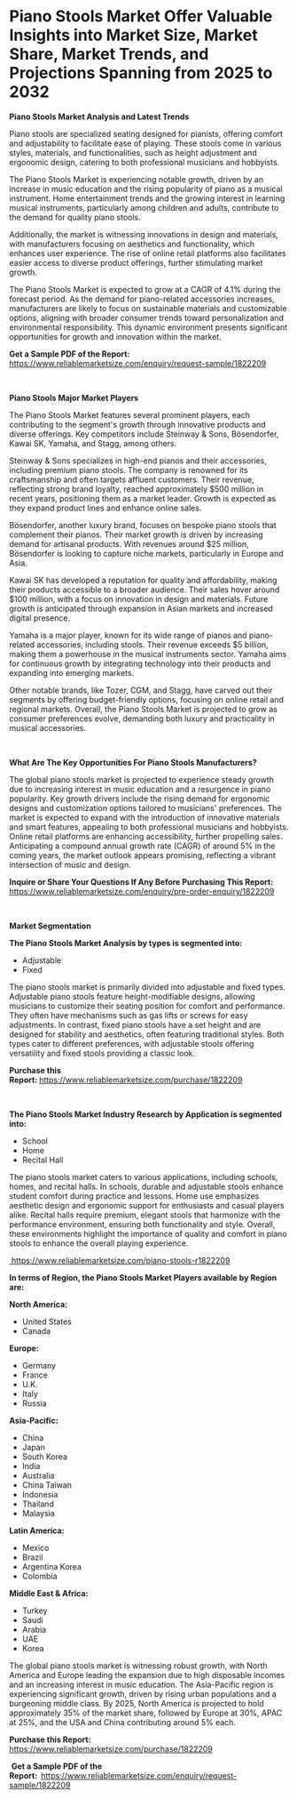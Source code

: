 <p><h1>Piano Stools Market Offer Valuable Insights into Market Size, Market Share, Market Trends, and Projections Spanning from 2025 to 2032</h1></p><p><strong>Piano Stools Market Analysis and Latest Trends</strong></p>
<p><p>Piano stools are specialized seating designed for pianists, offering comfort and adjustability to facilitate ease of playing. These stools come in various styles, materials, and functionalities, such as height adjustment and ergonomic design, catering to both professional musicians and hobbyists.</p><p>The Piano Stools Market is experiencing notable growth, driven by an increase in music education and the rising popularity of piano as a musical instrument. Home entertainment trends and the growing interest in learning musical instruments, particularly among children and adults, contribute to the demand for quality piano stools. </p><p>Additionally, the market is witnessing innovations in design and materials, with manufacturers focusing on aesthetics and functionality, which enhances user experience. The rise of online retail platforms also facilitates easier access to diverse product offerings, further stimulating market growth.</p><p>The Piano Stools Market is expected to grow at a CAGR of 4.1% during the forecast period. As the demand for piano-related accessories increases, manufacturers are likely to focus on sustainable materials and customizable options, aligning with broader consumer trends toward personalization and environmental responsibility. This dynamic environment presents significant opportunities for growth and innovation within the market.</p></p>
<p><strong>Get a Sample PDF of the Report:&nbsp;</strong> <a href="https://www.reliablemarketsize.com/enquiry/request-sample/1822209?utm_campaign=2317&utm_medium=2&utm_source=Github&utm_content=ia&utm_term=15042025&utm_id=piano-stools">https://www.reliablemarketsize.com/enquiry/request-sample/1822209</a></p>
<p>&nbsp;</p>
<p><strong>Piano Stools Major Market Players</strong></p>
<p><p>The Piano Stools Market features several prominent players, each contributing to the segment's growth through innovative products and diverse offerings. Key competitors include Steinway & Sons, Bösendorfer, Kawai SK, Yamaha, and Stagg, among others.</p><p>Steinway & Sons specializes in high-end pianos and their accessories, including premium piano stools. The company is renowned for its craftsmanship and often targets affluent customers. Their revenue, reflecting strong brand loyalty, reached approximately $500 million in recent years, positioning them as a market leader. Growth is expected as they expand product lines and enhance online sales.</p><p>Bösendorfer, another luxury brand, focuses on bespoke piano stools that complement their pianos. Their market growth is driven by increasing demand for artisanal products. With revenues around $25 million, Bösendorfer is looking to capture niche markets, particularly in Europe and Asia.</p><p>Kawai SK has developed a reputation for quality and affordability, making their products accessible to a broader audience. Their sales hover around $100 million, with a focus on innovation in design and materials. Future growth is anticipated through expansion in Asian markets and increased digital presence.</p><p>Yamaha is a major player, known for its wide range of pianos and piano-related accessories, including stools. Their revenue exceeds $5 billion, making them a powerhouse in the musical instruments sector. Yamaha aims for continuous growth by integrating technology into their products and expanding into emerging markets.</p><p>Other notable brands, like Tozer, CGM, and Stagg, have carved out their segments by offering budget-friendly options, focusing on online retail and regional markets. Overall, the Piano Stools Market is projected to grow as consumer preferences evolve, demanding both luxury and practicality in musical accessories.</p></p>
<p>&nbsp;</p>
<p><strong>What Are The Key Opportunities For Piano Stools Manufacturers?</strong></p>
<p><p>The global piano stools market is projected to experience steady growth due to increasing interest in music education and a resurgence in piano popularity. Key growth drivers include the rising demand for ergonomic designs and customization options tailored to musicians' preferences. The market is expected to expand with the introduction of innovative materials and smart features, appealing to both professional musicians and hobbyists. Online retail platforms are enhancing accessibility, further propelling sales. Anticipating a compound annual growth rate (CAGR) of around 5% in the coming years, the market outlook appears promising, reflecting a vibrant intersection of music and design.</p></p>
<p><strong>Inquire or Share Your Questions If Any Before Purchasing This Report:</strong> <a href="https://www.reliablemarketsize.com/enquiry/pre-order-enquiry/1822209?utm_campaign=2317&utm_medium=2&utm_source=Github&utm_content=ia&utm_term=15042025&utm_id=piano-stools">https://www.reliablemarketsize.com/enquiry/pre-order-enquiry/1822209</a></p>
<p>&nbsp;</p>
<p><strong>Market Segmentation</strong></p>
<p><strong>The Piano Stools Market Analysis by types is segmented into:</strong></p>
<p><ul><li>Adjustable</li><li>Fixed</li></ul></p>
<p><p>The piano stools market is primarily divided into adjustable and fixed types. Adjustable piano stools feature height-modifiable designs, allowing musicians to customize their seating position for comfort and performance. They often have mechanisms such as gas lifts or screws for easy adjustments. In contrast, fixed piano stools have a set height and are designed for stability and aesthetics, often featuring traditional styles. Both types cater to different preferences, with adjustable stools offering versatility and fixed stools providing a classic look.</p></p>
<p><strong>Purchase this Report:&nbsp;</strong><a href="https://www.reliablemarketsize.com/purchase/1822209?utm_campaign=2317&utm_medium=2&utm_source=Github&utm_content=ia&utm_term=15042025&utm_id=piano-stools">https://www.reliablemarketsize.com/purchase/1822209</a></p>
<p>&nbsp;</p>
<p><strong>The Piano Stools Market Industry Research by Application is segmented into:</strong></p>
<p><ul><li>School</li><li>Home</li><li>Recital Hall</li></ul></p>
<p><p>The piano stools market caters to various applications, including schools, homes, and recital halls. In schools, durable and adjustable stools enhance student comfort during practice and lessons. Home use emphasizes aesthetic design and ergonomic support for enthusiasts and casual players alike. Recital halls require premium, elegant stools that harmonize with the performance environment, ensuring both functionality and style. Overall, these environments highlight the importance of quality and comfort in piano stools to enhance the overall playing experience.</p></p>
<p><a href="https://www.reliablemarketsize.com/piano-stools-r1822209?utm_campaign=2317&utm_medium=2&utm_source=Github&utm_content=ia&utm_term=15042025&utm_id=piano-stools">&nbsp;https://www.reliablemarketsize.com/piano-stools-r1822209</a></p>
<p><strong>In terms of Region, the Piano Stools Market Players available by Region are:</strong></p>
<p>
    <p> <strong> North America: </strong>
        <ul>
            <li>United States</li>
            <li>Canada</li>
        </ul>
        </p> 
    <p> <strong> Europe: </strong>
        <ul>
            <li>Germany</li>
            <li>France</li>
            <li>U.K.</li>
            <li>Italy</li>
            <li>Russia</li>
        </ul>
        </p> 
    <p> <strong> Asia-Pacific: </strong>
        <ul>
            <li>China</li>
            <li>Japan</li>
            <li>South Korea</li>
            <li>India</li>
            <li>Australia</li>
            <li>China Taiwan</li>
            <li>Indonesia</li>
            <li>Thailand</li>
            <li>Malaysia</li>
        </ul>
        </p> 
    <p> <strong> Latin America: </strong>
        <ul>
            <li>Mexico</li>
            <li>Brazil</li>
            <li>Argentina Korea</li>
            <li>Colombia</li>
        </ul>
        </p> 
    <p> <strong> Middle East & Africa: </strong>
        <ul>
            <li>Turkey</li>
            <li>Saudi</li>
            <li>Arabia</li>
            <li>UAE</li>
            <li>Korea</li>
        </ul>
    </p>
    </p>
<p><p>The global piano stools market is witnessing robust growth, with North America and Europe leading the expansion due to high disposable incomes and an increasing interest in music education. The Asia-Pacific region is experiencing significant growth, driven by rising urban populations and a burgeoning middle class. By 2025, North America is projected to hold approximately 35% of the market share, followed by Europe at 30%, APAC at 25%, and the USA and China contributing around 5% each.</p></p>
<p><strong>Purchase this Report: </strong><a href="https://www.reliablemarketsize.com/purchase/1822209?utm_campaign=2317&utm_medium=2&utm_source=Github&utm_content=ia&utm_term=15042025&utm_id=piano-stools">https://www.reliablemarketsize.com/purchase/1822209</a></p>
<p>&nbsp;<strong>Get a Sample PDF of the Report:&nbsp;&nbsp;</strong><a href="https://www.reliablemarketsize.com/enquiry/request-sample/1822209?utm_campaign=2317&utm_medium=2&utm_source=Github&utm_content=ia&utm_term=15042025&utm_id=piano-stools">https://www.reliablemarketsize.com/enquiry/request-sample/1822209</a></p>
<p><strong></strong></p>
<p><p></p><p></p><p></p></p>